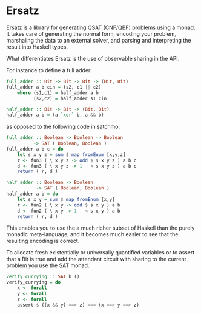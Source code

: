 # Ersatz

Ersatz is a library for generating QSAT (CNF/QBF) problems using a monad. It takes care of generating the normal form, encoding your problem, marshaling the data to an external solver, and parsing and interpreting the result into Haskell types.

What differentiates Ersatz is the use of observable sharing in the API.

For instance to define a full adder:

```haskell
full_adder :: Bit -> Bit -> Bit -> (Bit, Bit)
full_adder a b cin = (s2, c1 || c2)
    where (s1,c1) = half_adder a b
          (s2,c2) = half_adder s1 cin

half_adder :: Bit -> Bit -> (Bit, Bit)
half_adder a b = (a `xor` b, a && b)
```

as opposed to the following code in [satchmo](http://dfa.imn.htwk-leipzig.de/satchmo/):


```haskell
full_adder :: Boolean -> Boolean -> Boolean
          -> SAT ( Boolean, Boolean )
full_adder a b c = do
    let s x y z = sum $ map fromEnum [x,y,z]
    r <- fun3 ( \ x y z -> odd $ s x y z ) a b c
    d <- fun3 ( \ x y z -> 1   < s x y z ) a b c
    return ( r, d )

half_adder :: Boolean -> Boolean
           -> SAT ( Boolean, Boolean )
half_adder a b = do
    let s x y = sum $ map fromEnum [x,y]
    r <- fun2 ( \ x y -> odd $ s x y ) a b
    d <- fun2 ( \ x y -> 1   < s x y ) a b
    return ( r, d )
```

This enables you to use the a much richer subset of Haskell than the purely monadic meta-language, and it becomes much easier to see that the resulting encoding is correct.

To allocate fresh existentially or universally quantified variables or to assert that a Bit is true and add the attendant circuit with sharing to the current problem you use the SAT monad.

```haskell
verify_currying :: SAT b ()
verify_currying = do
    x <- forall
    y <- forall
    z <- forall
    assert $ ((x && y) ==> z) === (x ==> y ==> z)
```
